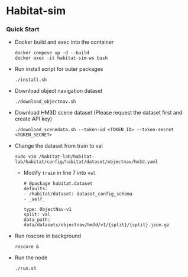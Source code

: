 # Habitat-sim

### Quick Start

- Docker build and exec into the container
    ```
    docker compose up -d --build
    docker exec -it habitat-sim-ws bash
    ```
- Run install script for outer packages
    ```
    ./install.sh
    ```
- Download object navigation dataset
    ```
    ./download_objectnav.sh
    ```
- Download HM3D scene dataset (Please request the dataset first and create API key)
    ```
    ./download_scenedata.sh --token-id <TOKEN_ID> --token-secret <TOKEN_SECRET>
    ```
- Change the dataset from train to val
    ```
    sudo vim /habitat-lab/habitat-lab/habitat/config/habitat/dataset/objectnav/hm3d.yaml
    ```
    - Modify `train` in line 7 into `val`
        ```
        # @package habitat.dataset
        defaults:
        - /habitat/dataset: dataset_config_schema
        - _self_

        type: ObjectNav-v1
        split: val
        data_path: data/datasets/objectnav/hm3d/v1/{split}/{split}.json.gz
        ```
- Run roscore in background
    ```
    roscore &
    ```
- Run the node
    ```
    ./run.sh
    ```